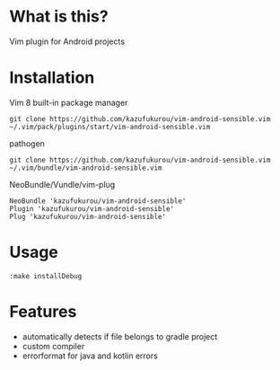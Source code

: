 # What is this?
Vim plugin for Android projects

# Installation
Vim 8 built-in package manager
```
git clone https://github.com/kazufukurou/vim-android-sensible.vim ~/.vim/pack/plugins/start/vim-android-sensible.vim
```
pathogen
```
git clone https://github.com/kazufukurou/vim-android-sensible.vim ~/.vim/bundle/vim-android-sensible.vim
```
NeoBundle/Vundle/vim-plug
```vim
NeoBundle 'kazufukurou/vim-android-sensible'
Plugin 'kazufukurou/vim-android-sensible'
Plug 'kazufukurou/vim-android-sensible'
```

# Usage
```
:make installDebug
```

# Features
 - automatically detects if file belongs to gradle project
 - custom compiler
 - errorformat for java and kotlin errors

